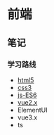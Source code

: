 # 前端

## 笔记

### 学习路线

- [html5](/Frontend/HTML/Day001.md)
- [css3](/Frontend/CSS/Day003.md)
- [js-ES6](/Frontend/Javascript-ES6/Day011.md)
- [vue2.x](/Frontend/Vue2.x/Day017.md)
- ElementUI
- vue3.x
- ts
